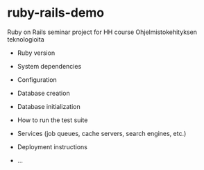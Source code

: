 # ruby-rails-demo

Ruby on Rails seminar project for HH course Ohjelmistokehityksen teknologioita


- Ruby version

- System dependencies

- Configuration

- Database creation

- Database initialization

- How to run the test suite

- Services (job queues, cache servers, search engines, etc.)

- Deployment instructions

- ...

